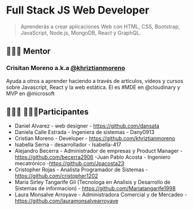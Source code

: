 # Full Stack JS Web Developer
> Aprenderás a crear aplicaciones Web con HTML, CSS, Bootstrap, JavaScript, Node.js, MongoDB, React y GraphQL.

## 👨🏼‍🏫 Mentor

### Crisitan Moreno a.k.a [@khriztianmoreno](https://twitter.com/khriztianmoreno)

Ayuda a otros a aprender haciendo a través de artículos, videos y cursos sobre Javascript, React y la web estática. El es #MDE en @cloudinary y MVP en @microsoft


## 👩🏻‍💻 👨🏼‍💻Participantes

- Daniel Alvarez - web designer - https://github.com/dansata
- Daniela Calle Estrada - Ingeniera de sistemas - Dany0913
- Cristian Moreno - Developer - https://github.com/khriztianmoreno
- Isabella Serna - desarrollador - Isabella-417
- Alejandro Becerra - Administrador de empresas y Product Manager - https://github.com/becerra2906
-Juan Pablo Acosta - Ingeniero mecatrónico -https://github.com/Jpacosta23
- Cristopher Rojas - Analista Programador de Sistemas - https://github.com/cristopher1202
- Maria Sirley Tangarife Gil (Tecnologa en Analisis y Desarrollo de Sistemas de informacion) - https://github.com/Mariatangarife1998
- Laura Monsalve Arroyave - Administradora Comercial y de Mercadeo - https://github.com/lauramonsalvearroyave

